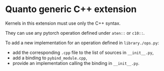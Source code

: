 # Quanto generic C++ extension

Kernels in this extension must use only the C++ syntax.

They can use any pytorch operation defined under `aten::` or `c10::`.

To add a new implementation for an operation defined in `library./ops.py`:

- add the corresponding `.cpp` file to the list of sources in `__init__.py`,
- add a binding to `pybind_module.cpp`,
- provide an implementation calling the binding in `__init__.py`.
